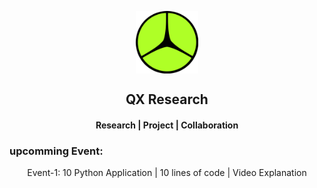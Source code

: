 <p align="center">
 <img width="100px" src="https://github.com/xiaowuc2/xiaowuc2/blob/master/source/r2.png" align="center" alt="GitHub Readme Stats" />
 
 <h2 align="center">QX Research</h2> 
 <h4 align="center">Research | Project | Collaboration </h4> </p>

### upcomming Event: 
 <p align="center">Event-1: 10 Python Application | 10 lines of code | Video Explanation</p>

  <p align="center">
